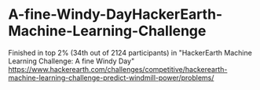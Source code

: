 # A-fine-Windy-DayHackerEarth-Machine-Learning-Challenge

Finished in top 2% (34th out of 2124 participants) in "HackerEarth Machine Learning Challenge: A fine Windy Day"
https://www.hackerearth.com/challenges/competitive/hackerearth-machine-learning-challenge-predict-windmill-power/problems/
